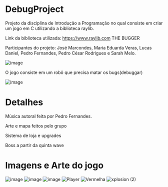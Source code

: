 # DebugProject
Projeto da disciplina de Introdução a Programação no qual consiste em criar um jogo em C utilizando a biblioteca raylib.

Link da biblioteca utilizada: https://www.raylib.com
THE BUGGER

Participantes do projeto: José Marcondes, Maria Eduarda Veras, Lucas Daniel, Pedro Fernandes, Pedro César Rodrigues e Sarah Melo.

![image](https://user-images.githubusercontent.com/86937803/131276705-91fd56aa-7145-48ee-8a5e-891838b7e472.png)

O jogo consiste em um robô que precisa matar os bugs(debuggar)


![image](https://user-images.githubusercontent.com/86937803/131276886-6a500e4f-3985-451d-bc83-82e91b465c7b.png)




# Detalhes

Música autoral feita por Pedro Fernandes.

Arte e mapa feitos pelo grupo

Sistema de loja e upgrades

Boss a partir da quinta wave

# Imagens e Arte do jogo
![image](https://user-images.githubusercontent.com/86937803/131276949-514b007a-eefa-48c4-899e-d81883c4e7a6.png)
![image](https://user-images.githubusercontent.com/86937803/131277001-779de24d-c6c8-4643-840d-cc1da4e86ba3.png)
![image](https://user-images.githubusercontent.com/86937803/131277343-a47056db-9f76-4952-b4ca-cecaa1f4b777.png)
![Player](https://user-images.githubusercontent.com/86937803/131277197-c1b55f5b-7e6e-4f08-92e1-771590705364.gif)
![Vermelha](https://user-images.githubusercontent.com/86937803/131277254-f129866d-9914-4c7b-96ec-36ffadaf1769.gif)
![xplosion (2)](https://user-images.githubusercontent.com/86937803/131277282-9da2d1e0-1238-46a2-980b-1ee86a0a5ef1.gif)

